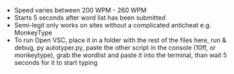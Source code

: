 - Speed varies between 200 WPM - 260 WPM
- Starts 5 seconds after word list has been submitted
- Semi-legit only works on sites without a complicated anticheat e.g. MonkeyType
- To run Open VSC, place it in a folder with the rest of the files here, run & debug, py autotyper.py, paste the other script in the console (10ff, or monkeytype), grab the wordlist and paste it into the terminal, than wait 5 seconds for it to start typing
